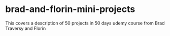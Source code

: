 # brad-and-florin-mini-projects
This covers a description of 50 projects in 50 days udemy course from Brad Traversy and Florin
